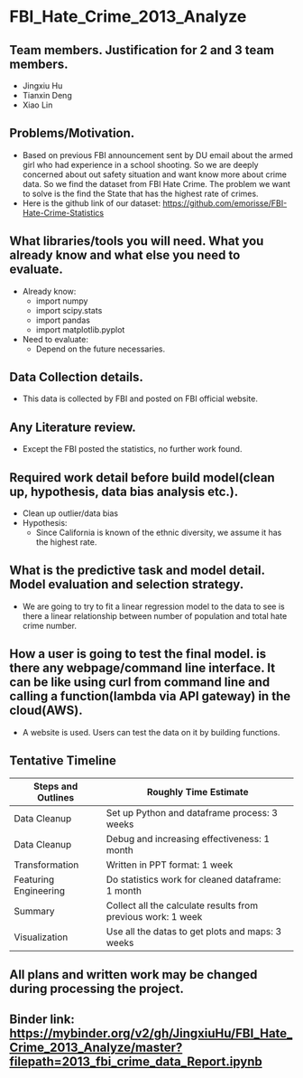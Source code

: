 # FBI_Hate_Crime_2013_Analyze
## Team members. Justification for 2 and 3 team members.

- Jingxiu Hu
- Tianxin Deng
- Xiao Lin

## Problems/Motivation.

- Based on previous FBI announcement sent by DU email about the armed girl who had experience in a school shooting. So we are deeply concerned about out safety situation and want know more about crime data. So we find the dataset from FBI Hate Crime.
The problem we want to solve is the find the State that has the highest rate of crimes. 
- Here is the github link of our dataset: https://github.com/emorisse/FBI-Hate-Crime-Statistics

## What libraries/tools you will need. What you already know and what else you need to evaluate.

- Already know:
  - import numpy 
  - import scipy.stats 
  - import pandas 
  - import matplotlib.pyplot 
- Need to evaluate:
  - Depend on the future necessaries. 

## Data Collection details.

- This data is collected by FBI and posted on FBI official website. 

## Any Literature review.

- Except the FBI posted the statistics, no further work found.

## Required work detail before build model(clean up, hypothesis, data bias analysis etc.).

- Clean up outlier/data bias
- Hypothesis:
  - Since California is known of the ethnic diversity, we assume it has the highest rate. 

## What is the predictive task and model detail. Model evaluation and selection strategy.
- We are going to try to fit a linear regression model to the data to see is there a linear relationship between number of population and total hate crime number.

## How a user is going to test the final model. is there any webpage/command line interface. It can be like using curl from command line and calling a function(lambda via API gateway) in the cloud(AWS).
- A website is used. Users can test the data on it by building functions. 

## Tentative Timeline
Steps and Outlines  |  Roughly Time Estimate
------------------  |  ---------------------
Data Cleanup  |  Set up Python and dataframe process: 3 weeks
Data Cleanup  |  Debug and increasing effectiveness: 1 month
Transformation  |  Written in PPT format: 1 week
Featuring Engineering  |  Do statistics work for cleaned dataframe: 1 month
Summary  |  Collect all the calculate results from previous work: 1 week
Visualization  |  Use all the datas to get plots and maps: 3 weeks

## All plans and written work may be changed during processing the project.

## Binder link: https://mybinder.org/v2/gh/JingxiuHu/FBI_Hate_Crime_2013_Analyze/master?filepath=2013_fbi_crime_data_Report.ipynb
